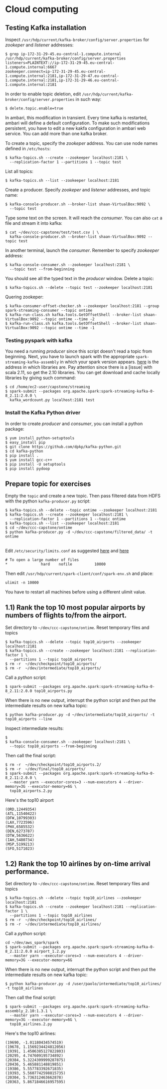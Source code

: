 # Cloud computing

## Testing Kafka installation

Inspect `/usr/hdp/current/kafka-broker/config/server.properties` for *zookeper* and
*listener* addresses:

```
$ grep ip-172-31-29-45.eu-central-1.compute.internal /usr/hdp/current/kafka-broker/config/server.properties                
listeners=PLAINTEXT://ip-172-31-29-45.eu-central-1.compute.internal:6667
zookeeper.connect=ip-172-31-29-45.eu-central-1.compute.internal:2181,ip-172-31-29-47.eu-central-1.compute.internal:2181,ip-172-31-29-46.eu-central-1.compute.internal:2181
```

In order to enable topic deletion, edit `/usr/hdp/current/kafka-broker/config/server.properties`
in such way:

```
$ delete.topic.enable=true
```

In ambari, this modification in transient. Every time kafka is restarted, ambari will
define a default configuration. To make such modifications persistent, you have to
edit a new kakfa configuration in ambari web service. You can add more than one kafka
broker.

To create a topic, specify the *zookeper* address. You can use node names defined in
`/etc/hosts`:

```
$ kafka-topics.sh --create --zookeeper localhost:2181 \
  --replication-factor 1 --partitions 1 --topic test
```
List all topics:

```
$ kafka-topics.sh --list --zookeeper localhost:2181
```

Create a producer. Specify *zookeper* and *listener* addresses, and topic name:

```
$ kafka-console-producer.sh --broker-list shaan-VirtualBox:9092 \
  --topic test
```

Type some text on the screen. It will reach the *consumer*. You can also `cat` a file
and stream it into kafka:

```
$ cat ~/dev/ccc-capstone/test/test.csv | \
  kafka-console-producer.sh --broker-list shaan-VirtualBox:9092 --topic test
```

In another terminal, launch
the *consumer*. Remember to specify *zookeeper* address:

```
$ kafka-console-consumer.sh --zookeeper localhost:2181 \
  --topic test --from-beginning
```

You should see all the typed text in the *producer* window. Delete a topic:

```
$ kafka-topics.sh --delete --topic test --zookeeper localhost:2181
```

Quering zookeper:

```
$ kafka-consumer-offset-checker.sh --zookeeper localhost:2181 --group spark-streaming-consumer --topic ontime
$ kafka-run-class.sh kafka.tools.GetOffsetShell --broker-list shaan-VirtualBox:9092 --topic ontime --time -2
$ kafka-run-class.sh kafka.tools.GetOffsetShell --broker-list shaan-VirtualBox:9092 --topic ontime --time -1
```

### Testing pyspark with kafka

You need a running *producer* since this script doesn't read a topic from beginning.
Next, you have to launch spark with the appropriate `spark-streaming-kafka-assembly`
in which your spark version appears. [here][kafka-assembly] is the address in which
libraries are. Pay attention since there is a [issue] with scala 2.11, so get the 2.10
libraries. You can get download and cache locally libraries by giving such command:

```
$ cd /home/ec2-user/capstone/streaming
$ spark-submit --packages org.apache.spark:spark-streaming-kafka-0-8_2.11:2.0.0 \
  kafka_wordcount.py localhost:2181 test
```

[kafka-assembly]: https://repo1.maven.org/maven2/org/apache/spark/spark-streaming-kafka-assembly_2.10/1.5.2/
[kafka-scala-issure]: https://groups.google.com/forum/#!topic/adam-developers/j5bzgpK5-aU

### Install the Kafka Python driver

In order to create *producer* and *consumer*, you can install a python package:

```
$ yum install python-setuptools
$ easy_install pip
$ git clone https://github.com/dpkp/kafka-python.git
$ cd kafka-python
$ pip install .
$ yum install gcc-c++
$ pip install -U setuptools
$ pip install pydoop
```

## Prepare topic for exercises

Empty the `topic` and create a new topic. Then pass filtered data from HDFS with
the python `kafka-producer.py` script:

```
$ kafka-topics.sh --delete --topic ontime --zookeeper localhost:2181
$ kafka-topics.sh --create --zookeeper localhost:2181 \
  --replication-factor 1 --partitions 1 --topic ontime
$ kafka-topics.sh --list --zookeeper localhost:2181
$ cd ~/dev/ccc-capstone/ontime
$ python kafka-producer.py -d ~/dev/ccc-capstone/filtered_data/ -t ontime
```

##

Edit `/etc/security/limits.conf` as suggested [here][too-many-files-open] and [here][Too-many-open-files]

```
# To open a large number of files
*               hard    nofile          10000
```

Then edit `/usr/hdp/current/spark-client/conf/spark-env.sh` and place:

```
ulimit -n 10000
```

You have to restart all machines before using a different ulimit value.

[too-many-files-open]: http://apache-spark-user-list.1001560.n3.nabble.com/Too-many-open-files-td1464.html
[Too-many-open-files]: https://community.hortonworks.com/questions/7637/pyspark-machine-learning-get-to-many-open-file-err.html

## 1.1) Rank the top 10 most popular airports by numbers of flights to/from the airport.

Set directory to `~/dev/ccc-capstone/ontime`. Reset temporary files and topics

```
$ kafka-topics.sh --delete --topic top10_airports --zookeeper localhost:2181
$ kafka-topics.sh --create --zookeeper localhost:2181 --replication-factor 1 \
  --partitions 1 --topic top10_airports
$ rm -r  ~/dev/checkpoint/top10_airports/
$ rm -r  ~/dev/intermediate/top10_airports/
```

Call a *python* script:

```
$ spark-submit --packages org.apache.spark:spark-streaming-kafka-0-8_2.11:2.0.0 top10_airports.py
```

When there is no new output, interrupt the python script and then put the intermediate
results on new kafka topic:

```
$ python kafka-producer.py -d ~/dev/intermediate/top10_airports/ -t top10_airports --line
```

Inspect intermediate results:

```
$
$ kafka-console-consumer.sh --zookeeper localhost:2181 \
  --topic top10_airports --from-beginning
```

Then call the final script:

```
$ rm -r  ~/dev/checkpoint/top10_airports.2/
$ rm -r  ~/dev/final/top10_airports/
$ spark-submit --packages org.apache.spark:spark-streaming-kafka-0-8_2.11:2.0.0 \
  --master yarn --executor-cores=3 --num-executors 4 --driver-memory=3G --executor-memory=6G \
  top10_airports.2.py
```

Here's the top10 airport

```
(ORD,12449354)
(ATL,11540422)
(DFW,10799303)
(LAX,7723596)
(PHX,6585532)
(DEN,6273787)
(DTW,5636622)
(IAH,5480734)
(MSP,5199213)
(SFO,5171023)
```

## 1.2) Rank the top 10 airlines by on-time arrival performance.

Set directory to `~/dev/ccc-capstone/ontime`. Reset temporary files and topics

```
$ kafka-topics.sh --delete --topic top10_airlines --zookeeper localhost:2181
$ kafka-topics.sh --create --zookeeper localhost:2181 --replication-factor 1 \
  --partitions 1 --topic top10_airlines
$ rm -r  ~/dev/checkpoint/top10_airlines/
$ rm -r  ~/dev/intermediate/top10_airlines/
```

Call a *python* script:

```
cd ~/dev/aws_spark/spark
$ spark-submit --packages org.apache.spark:spark-streaming-kafka-0-8_2.11:2.0.0 airport_1.2.py
  --master yarn --executor-cores=3 --num-executors 4 --driver-memory=3G --executor-memory=6G 
```

When there is no new output, interrupt the python script and then put the intermediate
results on new kafka topic:

```
$ python kafka-producer.py -d /user/paolo/intermediate/top10_airlines/ -t top10_airlines
```

Then call the final script:

```
$ spark-submit --packages org.apache.spark:spark-streaming-kafka-assembly_2.10:1.3.1 \
  --master yarn --executor-cores=3 --num-executors 4 --driver-memory=3G --executor-memory=6G \
  top10_airlines.2.py
```

Here's the top10 airlines:

```
(19690, -1.01180434574519)                                                      
(19678, 1.1569234424812056)
(19391, 1.4506385127822803)
(20295, 4.747609195734892)
(20384, 5.3224309999287875)
(20436, 5.465881148819851)
(19386, 5.557783392671835)
(19393, 5.5607742598815735)
(20304, 5.736312463662878)
(20363, 5.8671846616957595)
```
